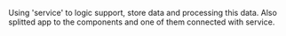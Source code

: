 Using 'service' to logic support, store data and processing this data. Also splitted app to the components and one of them connected with service.
